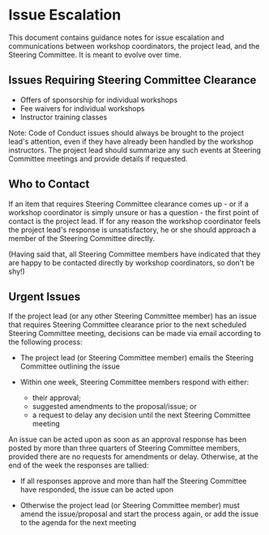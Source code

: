 Issue Escalation
================

This document contains guidance notes for issue escalation and
communications between workshop coordinators, the project lead, and
the Steering Committee.  It is meant to evolve over time.

Issues Requiring Steering Committee Clearance
---------------------------------------------

* Offers of sponsorship for individual workshops
* Fee waivers for individual workshops
* Instructor training classes

Note: Code of Conduct issues should always be brought to the project
lead's attention, even if they have already been handled by the
workshop instructors.  The project lead should summarize any such
events at Steering Committee meetings and provide details if
requested.

Who to Contact
--------------

If an item that requires Steering Committee clearance comes up - or if
a workshop coordinator is simply unsure or has a question - the first
point of contact is the project lead.  If for any reason the workshop
coordinator feels the project lead's response is unsatisfactory, he or
she should approach a member of the Steering Committee directly.

(Having said that, all Steering Committee members have indicated that
they are happy to be contacted directly by workshop coordinators, so
don't be shy!)

Urgent Issues
-------------

If the project lead (or any other Steering Committee member) has an
issue that requires Steering Committee clearance prior to the next
scheduled Steering Committee meeting, decisions can be made via email
according to the following process:

* The project lead (or Steering Committee member) emails the Steering
  Committee outlining the issue

* Within one week, Steering Committee members respond with either:
  * their approval;
  * suggested amendments to the proposal/issue; or
  * a request to delay any decision until the next Steering Committee
    meeting

An issue can be acted upon as soon as an approval response has been
posted by more than three quarters of Steering Committee members,
provided there are no requests for amendments or delay. Otherwise, at
the end of the week the responses are tallied:

* If all responses approve and more than half the Steering Committee
  have responded, the issue can be acted upon

* Otherwise the project lead (or Steering Committee member) must amend
  the issue/proposal and start the process again, or add the issue to
  the agenda for the next meeting
